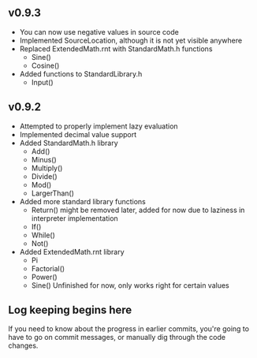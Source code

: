 ## v0.9.3
* You can now use negative values in source code
* Implemented SourceLocation, although it is not yet visible anywhere
* Replaced ExtendedMath.rnt with StandardMath.h functions
	* Sine()
	* Cosine()
* Added functions to StandardLibrary.h
	* Input()

## v0.9.2
* Attempted to properly implement lazy evaluation
* Implemented decimal value support
* Added StandardMath.h library
	* Add()
	* Minus()
	* Multiply()
	* Divide()
	* Mod()
	* LargerThan()
* Added more standard library functions
	* Return() might be removed later, added for now due to laziness in interpreter implementation
	* If()
	* While()
	* Not()
* Added ExtendedMath.rnt library
	* Pi
	* Factorial()
	* Power()
	* Sine() Unfinished for now, only works right for certain values
## Log keeping begins here
If you need to know about the progress in earlier commits, you're going to have to go on commit messages, or manually dig through the code changes.